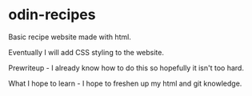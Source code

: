# odin-recipes
Basic recipe website made with html.

Eventually I will add CSS styling to the website.

Prewriteup -
	I already know how to do this so hopefully it isn't too hard.

What I hope to learn -
	I hope to freshen up my html and git knowledge.
